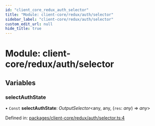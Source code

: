 ```yaml
---
id: "client_core_redux_auth_selector"
title: "Module: client-core/redux/auth/selector"
sidebar_label: "client-core/redux/auth/selector"
custom_edit_url: null
hide_title: true
---
```


# Module: client-core/redux/auth/selector

## Variables

### selectAuthState

• `Const` **selectAuthState**: *OutputSelector*<any, any, (`res`: *any*) => *any*\>

Defined in: [packages/client-core/redux/auth/selector.ts:4](https://github.com/xr3ngine/xr3ngine/blob/5c3dcaef1/packages/client-core/redux/auth/selector.ts#L4)
